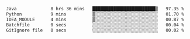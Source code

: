 <!--START_SECTION:waka-->

```txt
Java             8 hrs 36 mins   ████████████████████████▒   97.35 %
Python           9 mins          ▒░░░░░░░░░░░░░░░░░░░░░░░░   01.70 %
IDEA_MODULE      4 mins          ▒░░░░░░░░░░░░░░░░░░░░░░░░   00.87 %
Batchfile        0 secs          ░░░░░░░░░░░░░░░░░░░░░░░░░   00.04 %
GitIgnore file   0 secs          ░░░░░░░░░░░░░░░░░░░░░░░░░   00.02 %
```

<!--END_SECTION:waka-->

